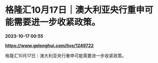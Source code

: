 # 格隆汇10月17日｜澳大利亚央行重申可能需要进一步收紧政策。

**2023-10-17 00:55**

**https://www.gelonghui.com/live/1249722**

格隆汇10月17日｜澳大利亚央行重申可能需要进一步收紧政策。